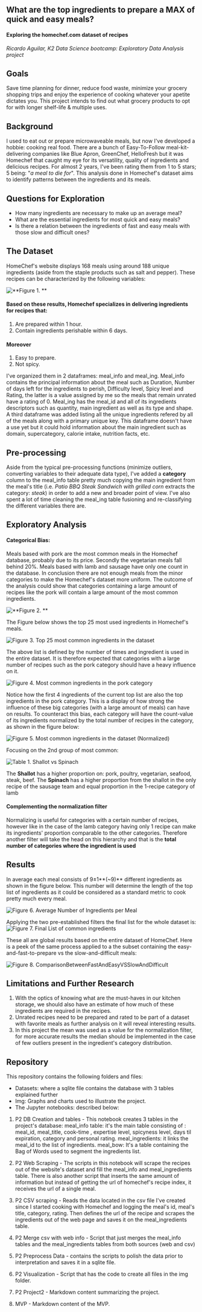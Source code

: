 ## What are the top ingredients to prepare a MAX of quick and easy meals?
#### Exploring the homechef.com dataset of recipes
*Ricardo Aguilar, K2 Data Science bootcamp: Exploratory Data Analysis project*

## Goals

Save time planning for dinner, reduce food waste, minimize your grocery shopping trips and  enjoy the experience of cooking whatever your apetite dictates you. 
This project intends to find out what grocery products to opt for with longer shelf-life & multiple uses. 

## Background

I used to eat out or prepare microwaveable meals, but now I've developed a hobbie: cooking real food. There are a bunch of Easy-To-Follow meal-kit-delivering companies like Blue Apron, GreenChef, HelloFresh but it was Homechef that caught my eye for its versatility, quality of ingredients and delicious recipes. For almost 2 years, I've been rating them from 1 to 5 stars; 5 being: "*a meal to die for*".
This analysis done in Homechef's dataset aims to identify patterns between the ingredients and its meals.  

## Questions for Exploration

- How many ingredients are necessary to make up an average meal?
- What are the essential ingredients for most quick and easy meals? 
- Is there a relation between the ingredients of fast and easy meals with those slow and difficult ones?

## The Dataset

HomeChef's website displays 168 meals using around 188 unique ingredients (aside from the staple products such as salt and pepper). 
These recipes can be characterized by the following variables: 

![**Figure 1. **](img/SecondaryMetrics.png)

#### Based on these results, Homechef specializes in delivering ingredients for recipes that: 
1. Are prepared within 1 hour. 
2. Contain ingredients perishable within 6 days. 

#### Moreover 
1. Easy to prepare. 
2. Not spicy. 

I've organized them in 2 dataframes: meal_info and meal_ing. Meal_info contains the principal information about the meal such as Duration, Number of days left for the ingredients to perish, Difficulty level, Spicy level and Rating, the latter is a value assigned by me so the meals that remain unrated have a rating of 0. Meal_ing has the meal_id and all of its ingredients descriptors such as quantity, main ingredient as well as its type and shape. A third dataframe was added listing all the unique ingredients refered by all of the meals along with a primary unique key. This dataframe doesn't have a use yet but it could hold information about the main ingredient such as domain, supercategory, calorie intake, nutrition facts, etc. 

## Pre-processing

Aside from the typical pre-processing functions (minimize outliers, converting variables to their adequate data type), I've added a **category** column to the meal_info table pretty much copying the main ingredient from the meal's title (i.e. *Patio BBQ Steak Sandwich with grilled corn* extracts the category: *steak*) in order to add a new and broader point of view. I've also spent a lot of time cleaning the meal_ing table fusioning and re-classifying the different variables there are. 

## Exploratory Analysis

#### Categorical Bias: 
Meals based with pork are the most common meals in the Homechef database, probably due to its price. Secondly the vegetarian meals fall behind 20%. Meals based with lamb and sausage have only one count in the database. In conclusion there are not enough meals from the minor categories to make the Homechef's dataset more uniform. The outcome of the analysis could show that categories containing a large amount of recipes like the pork will contain a large amount of the most common ingredients. 

![**Figure 2. **](img/CategoryCount.png)

The Figure below shows the top 25 most used ingredients in Homechef's meals. 

![**Figure 3. Top 25 most common ingredients in the dataset**](img/commonIngredients.png)

The above list is defined by the number of times and ingredient is used in the entire dataset. It is therefore expected that categories with a large number of recipes such as the pork category should have a heavy influence on it.

![**Figure 4. Most common ingredients in the *pork* category**](img/commonIngredientsPork.png)

Notice how the first 4 ingredients of the current top list are also the top ingredients in the pork category. This is a display of how strong the influence of these big categories (with a large amount of meals) can have on results. To counteract this bias, each category will have the count-value of its ingredients normalized by the total number of recipes in the category, as shown in the figure below: 

![**Figure 5. Most common ingredients in the dataset (Normalized)**](img/NormalizedcommonIngredients.png)

Focusing on the 2nd group of most common: 

![**Table 1. Shallot vs Spinach**](img/ShallotvsSpinach.png)

The **Shallot** has a higher proportion on: pork, poultry, vegetarian, seafood, steak, beef. 
The **Spinach** has a higher proportion from the shallot in the only recipe of the sausage team and equal proportion in the 1-recipe category of lamb

#### Complementing the normalization filter

Normalizing is useful for categories with a certain number of recipes, however like in the case of the lamb category having only 1 recipe can make its ingredients' proportion comparable to the other categories. Therefore another filter will take the head on this hierarchy and that is the **total number of categories where the ingredient is used**

## Results

In average each meal consists of 9$\pm$1**(~9)** different ingredients as shown in the figure below. This number will determine the length of the top list of ingredients as it could be considered as a standard metric to cook pretty much every meal. 

![**Figure 6. Average Number of Ingredients per Meal**](img/AverageNumberIngredients.png)


Applying the two pre-established filters the final list for the whole dataset is: 
![**Figure 7. Final List of common ingredients**](img/DoubleFilterCommonIngredients.png)

These all are global results based on the entire dataset of HomeChef. Here is a peek of the same process applied to a the subset containing the easy-and-fast-to-prepare vs the slow-and-difficult meals: 

![**Figure 8. ComparisonBetweenFastAndEasyVSSlowAndDifficult**](img/Fast&EasyVSSlow&Difficult.png)


## Limitations and Further Research

1. With the optics of knowing what are the must-haves in our kitchen storage, we should also have an estimate of how much of these ingredients are required in the recipes.
2. Unrated recipes need to be prepared and rated to be part of a dataset with favorite meals as further analysis on it will reveal interesting results.  
3. In this project the mean was used as a value for the normalization filter, for more accurate results the median should be implemented in the case of few outliers present in the ingredient's category distribution. 

## Repository

This repository contains the following folders and files:

- Datasets: where a sqlite file contains the database with 3 tables explained further
- Img: Graphs and charts used to illustrate the project.
- The Jupyter notebooks: described below:

1. P2 DB Creation and tables - This notebook creates 3 tables in the project's database:
meal_info table: it's the main table consisting of :
meal_id, meal_title, cook-time , expertise level, spicyness level, days til expiration, category and personal rating.
meal_ingredients: it links the meal_id to the list of ingredients.
meal_bow: It's a table containing the Bag of Words used to segment the ingredients list.

2. P2 Web Scraping - The scripts in this notebook will scrape the recipes out of the website's dataset and fill the meal_info and meal_ingredients table. There is also another script that inserts the same amount of information but instead of getting the url of homechef's recipe index, it receives the url of a single meal.

3. P2 CSV scraping - Reads the data located in the csv file I've created since I started cooking with Homechef and logging the meal's id, meal's title, category, rating. Then defines the url of the recipe and scrapes the ingredients out of the web page and saves it on the meal_ingredients table.

4. P2 Merge csv with web info - Script that just merges the meal_info tables and the meal_ingredients tables from both sources (web and csv)

5. P2 Preprocess Data - contains the scripts to polish the data prior to interpretation and saves it in a sqlite file.

6. P2 Visualization - Script that has the code to create all files in the img folder.

7. P2 Project2 - Markdown content summarizing the project.

8. MVP - Markdown content of the MVP.
